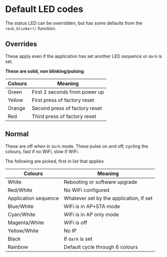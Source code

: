 # Default LED codes

The status LED can be overridden, but has some defaults from the `revk_blinker()` function.

## Overrides

These apply even if the application has set another LED sequence or `dark` is set.

**These are solid, non blinking/pulsing**

|Colours|Meaning|
|-------|-------|
|Green|First 2 seconds from power up|
|Yellow|First press of factory reset|
|Orange|Second press of factory reset|
|Red|Third press of factory reset|

## Normal

These are off when in `dark` mode. These pulse on and off, cycling the colours, fast if no WiFi, slow if WiFi.

The following are picked, first in list that applies

|Colours|Meaning|
|-------|-------|
|White|Rebooting or software upgrade|
|Red/White|No WiFi configured|
|Application sequence|Whatever set by the application, if set|
|Blue/White|WiFi is in AP+STA mode|
|Cyan/White|WiFi is in AP only mode|
|Magenta/White|WiFi is off|
|Yellow/White|No IP|
|Black|If `dark` is set|
|Rainbow|Default cycle through 6 colours|

